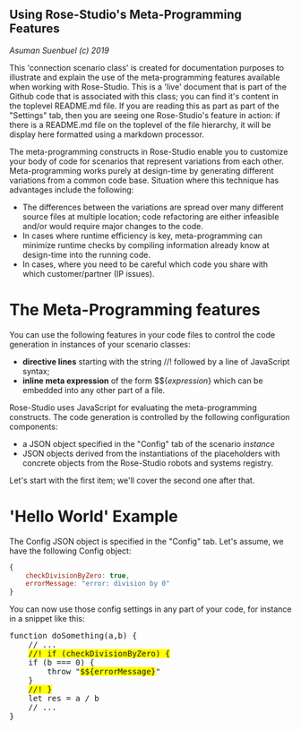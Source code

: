 <style>
hl {
    background-color: yellow;
}
</style>
## Using Rose-Studio's Meta-Programming Features

_Asuman Suenbuel (c) 2019_

This 'connection scenario class' is created for documentation purposes to illustrate and explain the use of the meta-programming features available when working with Rose-Studio. This is a 'live' document that is part of the Github code that is associated with this class; you can find it's content in the toplevel README.md file. If you are reading this as part as part of the "Settings" tab, then you are seeing one Rose-Studio's feature in action: if there is a README.md file on the toplevel of the file hierarchy, it will be display here formatted using a markdown processor.

The meta-programming constructs in Rose-Studio enable you to customize your body of code for scenarios that represent variations from each other. Meta-programming works purely at design-time by generating different variations from a common code base.
Situation where this technique has advantages include the following:
- The differences between the variations are spread over many different source files at multiple location; code refactoring are either infeasible and/or would require major changes to the code.
- In cases where runtime efficiency is key, meta-programming can minimize runtime checks by compiling information already know at design-time into the running code.
- In cases, where you need to be careful which code you share with which customer/partner (IP issues).


# The Meta-Programming features

You can use the following features in your code files to control the code generation in instances of your scenario classes:

- **directive lines** starting with the string &#47;&#47;! followed by a line of JavaScript syntax;
- **inline meta expression** of the form &#36;&#36;{_expression_} which can be embedded into any other part of a file.

Rose-Studio uses JavaScript for evaluating the meta-programming constructs. The code generation is controlled by the following configuration components:
- a JSON object specified in the "Config" tab of the scenario *instance*
- JSON objects derived from the instantiations of the placeholders with concrete objects from the Rose-Studio robots and systems registry.

Let's start with the first item; we'll cover the second one after that.

# 'Hello World' Example

The Config JSON object is specified in the "Config" tab. Let's assume, we have the following Config object:

```javascript
{
    checkDivisionByZero: true,
    errorMessage: "error: division by 0"
}
```

You can now use those config settings in any part of your code, for instance in a snippet like this:

<pre>
function doSomething(a,b) {
    // ...
    <hl>&#47;&#47;! if (checkDivisionByZero) {</hl>
    if (b === 0) {
        throw "<hl>$${errorMessage}</hl>"
    }
    <hl>&#47;&#47;! }</hl>
    let res = a / b
    // ...
}
</pre>

